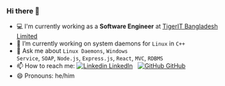 ### Hi there 👋
- 💻 I'm currently working as a <b>Software Engineer</b> at <a href="http://www.tigerit.com/">TigerIT Bangladesh Limited</a>
- 🔭 I’m currently working on system daemons for <code>Linux</code> in <code>C++</code>
- 💬 Ask me about <code>Linux Daemons</code>, <code>Windows Service</code>, <code>SOAP</code>, <code>Node.js</code>, <code>Express.js</code>, <code>React</code>, <code>MVC</code>, <code>RDBMS</code>
- 📫 How to reach me: [![Linkedin](https://i.stack.imgur.com/gVE0j.png) LinkedIn](https://www.linkedin.com/in/atiq-ishraq-arnob/)
&nbsp;
[![GitHub](https://i.stack.imgur.com/tskMh.png) GitHub](https://github.com/or-nob)
- 😄 Pronouns: he/him

<!--
**or-nob/or-nob** is a ✨ _special_ ✨ repository because its `README.md` (this file) appears on your GitHub profile.

Here are some ideas to get you started:

- 🔭 I’m currently working on ...
- 🌱 I’m currently learning ...
- 👯 I’m looking to collaborate on ...
- 🤔 I’m looking for help with ...
- 💬 Ask me about ...
- 📫 How to reach me: ...
- 😄 Pronouns: ...
- ⚡ Fun fact: ...
-->

